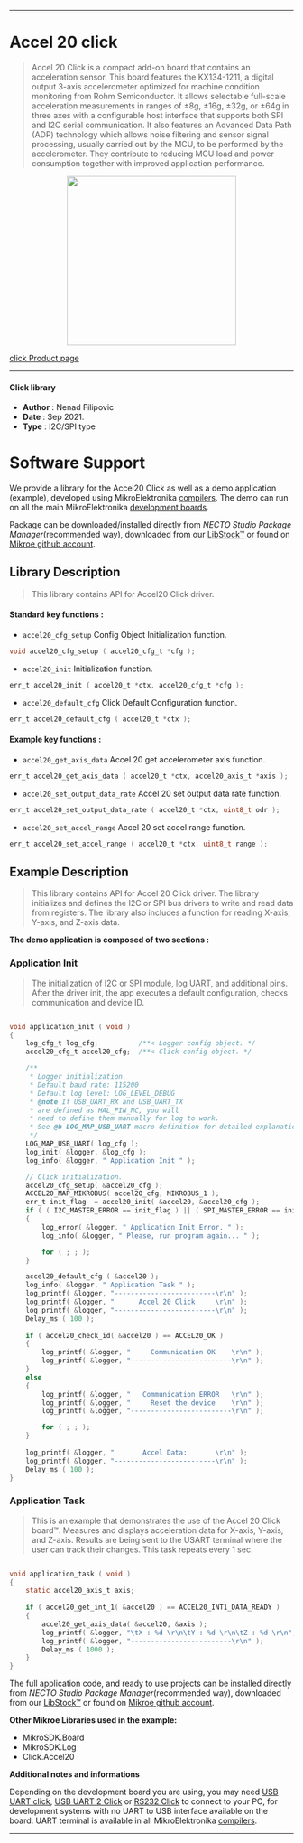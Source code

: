 
---
# Accel 20 click

> Accel 20 Click is a compact add-on board that contains an acceleration sensor. This board features the KX134-1211, a digital output 3-axis accelerometer optimized for machine condition monitoring from Rohm Semiconductor. It allows selectable full-scale acceleration measurements in ranges of ±8g, ±16g, ±32g, or ±64g in three axes with a configurable host interface that supports both SPI and I2C serial communication. It also features an Advanced Data Path (ADP) technology which allows noise filtering and sensor signal processing, usually carried out by the MCU, to be performed by the accelerometer. They contribute to reducing MCU load and power consumption together with improved application performance.

<p align="center">
  <img src="https://download.mikroe.com/images/click_for_ide/accel20_click.png" height=300px>
</p>

[click Product page](https://www.mikroe.com/accel-20-click)

---


#### Click library

- **Author**        : Nenad Filipovic
- **Date**          : Sep 2021.
- **Type**          : I2C/SPI type


# Software Support

We provide a library for the Accel20 Click
as well as a demo application (example), developed using MikroElektronika
[compilers](https://www.mikroe.com/necto-studio).
The demo can run on all the main MikroElektronika [development boards](https://www.mikroe.com/development-boards).

Package can be downloaded/installed directly from *NECTO Studio Package Manager*(recommended way), downloaded from our [LibStock&trade;](https://libstock.mikroe.com) or found on [Mikroe github account](https://github.com/MikroElektronika/mikrosdk_click_v2/tree/master/clicks).

## Library Description

> This library contains API for Accel20 Click driver.

#### Standard key functions :

- `accel20_cfg_setup` Config Object Initialization function.
```c
void accel20_cfg_setup ( accel20_cfg_t *cfg );
```

- `accel20_init` Initialization function.
```c
err_t accel20_init ( accel20_t *ctx, accel20_cfg_t *cfg );
```

- `accel20_default_cfg` Click Default Configuration function.
```c
err_t accel20_default_cfg ( accel20_t *ctx );
```

#### Example key functions :

- `accel20_get_axis_data` Accel 20 get accelerometer axis function.
```c
err_t accel20_get_axis_data ( accel20_t *ctx, accel20_axis_t *axis );
```

- `accel20_set_output_data_rate` Accel 20 set output data rate function.
```c
err_t accel20_set_output_data_rate ( accel20_t *ctx, uint8_t odr );
```

- `accel20_set_accel_range` Accel 20 set accel range function.
```c
err_t accel20_set_accel_range ( accel20_t *ctx, uint8_t range );
```

## Example Description

> This library contains API for Accel 20 Click driver.
> The library initializes and defines the I2C or SPI bus drivers 
> to write and read data from registers. 
> The library also includes a function for reading X-axis, Y-axis, and Z-axis data. 

**The demo application is composed of two sections :**

### Application Init

> The initialization of I2C or SPI module, log UART, and additional pins. 
> After the driver init, the app executes a default configuration,
> checks communication and device ID. 

```c

void application_init ( void )
{
    log_cfg_t log_cfg;          /**< Logger config object. */
    accel20_cfg_t accel20_cfg;  /**< Click config object. */

    /** 
     * Logger initialization.
     * Default baud rate: 115200
     * Default log level: LOG_LEVEL_DEBUG
     * @note If USB_UART_RX and USB_UART_TX 
     * are defined as HAL_PIN_NC, you will 
     * need to define them manually for log to work. 
     * See @b LOG_MAP_USB_UART macro definition for detailed explanation.
     */
    LOG_MAP_USB_UART( log_cfg );
    log_init( &logger, &log_cfg );
    log_info( &logger, " Application Init " );

    // Click initialization.
    accel20_cfg_setup( &accel20_cfg );
    ACCEL20_MAP_MIKROBUS( accel20_cfg, MIKROBUS_1 );
    err_t init_flag  = accel20_init( &accel20, &accel20_cfg );
    if ( ( I2C_MASTER_ERROR == init_flag ) || ( SPI_MASTER_ERROR == init_flag ) )
    {
        log_error( &logger, " Application Init Error. " );
        log_info( &logger, " Please, run program again... " );

        for ( ; ; );
    }

    accel20_default_cfg ( &accel20 );
    log_info( &logger, " Application Task " );
    log_printf( &logger, "-------------------------\r\n" );
    log_printf( &logger, "      Accel 20 Click     \r\n" );
    log_printf( &logger, "-------------------------\r\n" );
    Delay_ms ( 100 ); 
    
    if ( accel20_check_id( &accel20 ) == ACCEL20_OK ) 
    {
        log_printf( &logger, "     Communication OK    \r\n" );
        log_printf( &logger, "-------------------------\r\n" );
    }
    else 
    {
        log_printf( &logger, "   Communication ERROR   \r\n" );
        log_printf( &logger, "     Reset the device    \r\n" );
        log_printf( &logger, "-------------------------\r\n" );

        for ( ; ; );
    }
    
    log_printf( &logger, "       Accel Data:       \r\n" );
    log_printf( &logger, "-------------------------\r\n" );
    Delay_ms ( 100 ); 
}

```

### Application Task

> This is an example that demonstrates the use of the Accel 20 Click board™.
> Measures and displays acceleration data for X-axis, Y-axis, and Z-axis. 
> Results are being sent to the USART terminal where the user can track their changes. 
> This task repeats every 1 sec.

```c

void application_task ( void )
{
    static accel20_axis_t axis;
    
    if ( accel20_get_int_1( &accel20 ) == ACCEL20_INT1_DATA_READY )
    {
        accel20_get_axis_data( &accel20, &axis );
        log_printf( &logger, "\tX : %d \r\n\tY : %d \r\n\tZ : %d \r\n", axis.x, axis.y, axis.z );
        log_printf( &logger, "-------------------------\r\n" );
        Delay_ms ( 1000 );     
    }
}

```

The full application code, and ready to use projects can be installed directly from *NECTO Studio Package Manager*(recommended way), downloaded from our [LibStock&trade;](https://libstock.mikroe.com) or found on [Mikroe github account](https://github.com/MikroElektronika/mikrosdk_click_v2/tree/master/clicks).

**Other Mikroe Libraries used in the example:**

- MikroSDK.Board
- MikroSDK.Log
- Click.Accel20

**Additional notes and informations**

Depending on the development board you are using, you may need
[USB UART click](https://www.mikroe.com/usb-uart-click),
[USB UART 2 Click](https://www.mikroe.com/usb-uart-2-click) or
[RS232 Click](https://www.mikroe.com/rs232-click) to connect to your PC, for
development systems with no UART to USB interface available on the board. UART
terminal is available in all MikroElektronika
[compilers](https://shop.mikroe.com/compilers).

---
